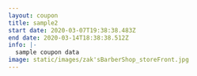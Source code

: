 ```yaml
---
layout: coupon
title: sample2
start date: 2020-03-07T19:38:38.483Z
end date: 2020-03-14T18:38:38.512Z
info: |-
  sample coupon data
image: static/images/zak'sBarberShop_storeFront.jpg
---
```

